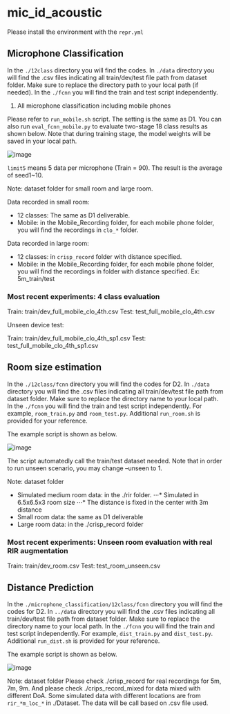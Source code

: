 # mic_id_acoustic

Please install the environment with the `repr.yml`

## Microphone Classification

In the `./12class` directory you will find the codes. In `./data` directory you will find the .csv files indicating all train/dev/test file path from dataset folder. Make sure to replace the directory path to your local path (if needed). In the `./fcnn` you will find the train and test script independently.

1. All microphone classification including mobile phones

Please refer to `run_mobile.sh` script. The setting is the same as D1.
You can also run `eval_fcnn_mobile.py` to evaluate two-stage 18 class results as shown below. Note that during training stage, the model weights will be saved in your local path. 

![image](https://user-images.githubusercontent.com/78195585/173097212-364f7ee1-29ab-4089-a574-a5c9e7d196ef.png)

`limit5` means 5 data per microphone (Train = 90). The result is the average of seed1~10. 

Note: dataset folder for small room and large room.

Data recorded in small room:

- 12 classes: The same as D1 deliverable.
- Mobile: in the Mobile_Recording folder, for each mobile phone folder, you will find the recordings in `clo_*` folder.

Data recorded in large room:

- 12 classes: in `crisp_record` folder with distance specified.
- Mobile: in the Mobile_Recording folder, for each mobile phone folder, you will find the recordings in folder with distance specified. Ex: 5m_train/test

### Most recent experiments: 4 class evaluation

Train: train/dev_full_mobile_clo_4th.csv
Test: test_full_mobile_clo_4th.csv

Unseen device test:

Train: train/dev_full_mobile_clo_4th_sp1.csv
Test: test_full_mobile_clo_4th_sp1.csv

## Room size estimation

In the `./12class/fcnn` directory you will find the codes for D2. In `./data` directory you will find the .csv files indicating all train/dev/test file path from dataset folder. Make sure to replace the directory name to your local path. In the `./fcnn` you will find the train and test script independently. For example, `room_train.py` and `room_test.py`. Additional `run_room.sh` is provided for your reference.

The example script is shown as below.

![image](https://user-images.githubusercontent.com/78195585/173098483-d6b8b549-be02-4034-80f7-ff0dadda103e.png)

The script automatedly call the train/test dataset needed. 
Note that in order to run unseen scenario, you may change –unseen to 1.

Note: dataset folder

- Simulated medium room data: in the ./rir folder. 
  ⋅⋅⋅* Simulated in 6.5x6.5x3 room size
  ⋅⋅⋅* The distance is fixed in the center with 3m distance
- Small room data: the same as D1 deliverable 
- Large room data: in the ./crisp_record folder

### Most recent experiments: Unseen room evaluation with real RIR augmentation

Train: train/dev_room.csv
Test: test_room_unseen.csv

## Distance Prediction

In the `./microphone_classification/12class/fcnn` directory you will find the codes for D2. In `../data` directory you will find the .csv files indicating all train/dev/test file path from dataset folder. Make sure to replace the directory name to your local path. In the `./fcnn` you will find the train and test script independently. For example, `dist_train.py` and `dist_test.py`. Additional `run_dist.sh` is provided for your reference.

The example script is shown as below.

![image](https://user-images.githubusercontent.com/78195585/173107938-2671e473-ccf8-4a33-a85d-bf4179d6959d.png)

Note: dataset folder
Please check ./crisp_record for real recordings for 5m, 7m, 9m.
And please check ./crips_record_mixed for data mixed with different DoA. Some simulated data with different locations are from `rir_*m_loc_*` in ./Dataset. The data will be call based on .csv file used.
